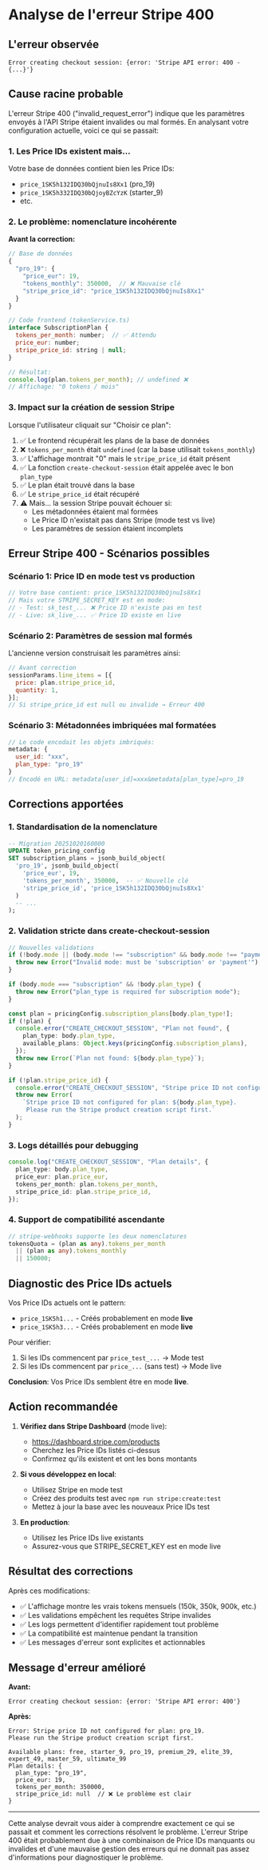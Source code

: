 # Analyse de l'erreur Stripe 400

## L'erreur observée

```
Error creating checkout session: {error: 'Stripe API error: 400 - {...}'}
```

## Cause racine probable

L'erreur Stripe 400 ("invalid_request_error") indique que les paramètres envoyés à l'API Stripe étaient invalides ou mal formés. En analysant votre configuration actuelle, voici ce qui se passait:

### 1. Les Price IDs existent mais...

Votre base de données contient bien les Price IDs:
- `price_1SK5h132IDQ30bQjnuIs8Xx1` (pro_19)
- `price_1SK5h332IDQ30bQjoyBZcYzK` (starter_9)
- etc.

### 2. Le problème: nomenclature incohérente

**Avant la correction:**
```javascript
// Base de données
{
  "pro_19": {
    "price_eur": 19,
    "tokens_monthly": 350000,  // ❌ Mauvaise clé
    "stripe_price_id": "price_1SK5h132IDQ30bQjnuIs8Xx1"
  }
}

// Code frontend (tokenService.ts)
interface SubscriptionPlan {
  tokens_per_month: number;  // ✅ Attendu
  price_eur: number;
  stripe_price_id: string | null;
}

// Résultat:
console.log(plan.tokens_per_month); // undefined ❌
// Affichage: "0 tokens / mois"
```

### 3. Impact sur la création de session Stripe

Lorsque l'utilisateur cliquait sur "Choisir ce plan":

1. ✅ Le frontend récupérait les plans de la base de données
2. ❌ `tokens_per_month` était `undefined` (car la base utilisait `tokens_monthly`)
3. ✅ L'affichage montrait "0" mais le `stripe_price_id` était présent
4. ✅ La fonction `create-checkout-session` était appelée avec le bon `plan_type`
5. ✅ Le plan était trouvé dans la base
6. ✅ Le `stripe_price_id` était récupéré
7. ⚠️ Mais... la session Stripe pouvait échouer si:
   - Les métadonnées étaient mal formées
   - Le Price ID n'existait pas dans Stripe (mode test vs live)
   - Les paramètres de session étaient incomplets

## Erreur Stripe 400 - Scénarios possibles

### Scénario 1: Price ID en mode test vs production
```javascript
// Votre base contient: price_1SK5h132IDQ30bQjnuIs8Xx1
// Mais votre STRIPE_SECRET_KEY est en mode:
// - Test: sk_test_... ❌ Price ID n'existe pas en test
// - Live: sk_live_... ✅ Price ID existe en live
```

### Scénario 2: Paramètres de session mal formés
L'ancienne version construisait les paramètres ainsi:
```javascript
// Avant correction
sessionParams.line_items = [{
  price: plan.stripe_price_id,
  quantity: 1,
}];
// Si stripe_price_id est null ou invalide → Erreur 400
```

### Scénario 3: Métadonnées imbriquées mal formatées
```javascript
// Le code encodait les objets imbriqués:
metadata: {
  user_id: "xxx",
  plan_type: "pro_19"
}
// Encodé en URL: metadata[user_id]=xxx&metadata[plan_type]=pro_19
```

## Corrections apportées

### 1. Standardisation de la nomenclature
```sql
-- Migration 20251020160000
UPDATE token_pricing_config
SET subscription_plans = jsonb_build_object(
  'pro_19', jsonb_build_object(
    'price_eur', 19,
    'tokens_per_month', 350000,  -- ✅ Nouvelle clé
    'stripe_price_id', 'price_1SK5h132IDQ30bQjnuIs8Xx1'
  )
  -- ...
);
```

### 2. Validation stricte dans create-checkout-session
```typescript
// Nouvelles validations
if (!body.mode || (body.mode !== "subscription" && body.mode !== "payment")) {
  throw new Error("Invalid mode: must be 'subscription' or 'payment'");
}

if (body.mode === "subscription" && !body.plan_type) {
  throw new Error("plan_type is required for subscription mode");
}

const plan = pricingConfig.subscription_plans[body.plan_type!];
if (!plan) {
  console.error("CREATE_CHECKOUT_SESSION", "Plan not found", {
    plan_type: body.plan_type,
    available_plans: Object.keys(pricingConfig.subscription_plans),
  });
  throw new Error(`Plan not found: ${body.plan_type}`);
}

if (!plan.stripe_price_id) {
  console.error("CREATE_CHECKOUT_SESSION", "Stripe price ID not configured");
  throw new Error(
    `Stripe price ID not configured for plan: ${body.plan_type}.
     Please run the Stripe product creation script first.`
  );
}
```

### 3. Logs détaillés pour debugging
```typescript
console.log("CREATE_CHECKOUT_SESSION", "Plan details", {
  plan_type: body.plan_type,
  price_eur: plan.price_eur,
  tokens_per_month: plan.tokens_per_month,
  stripe_price_id: plan.stripe_price_id,
});
```

### 4. Support de compatibilité ascendante
```typescript
// stripe-webhooks supporte les deux nomenclatures
tokensQuota = (plan as any).tokens_per_month
  || (plan as any).tokens_monthly
  || 150000;
```

## Diagnostic des Price IDs actuels

Vos Price IDs actuels ont le pattern:
- `price_1SK5h1...` - Créés probablement en mode **live**
- `price_1SK5h3...` - Créés probablement en mode **live**

Pour vérifier:
1. Si les IDs commencent par `price_test_...` → Mode test
2. Si les IDs commencent par `price_...` (sans test) → Mode live

**Conclusion**: Vos Price IDs semblent être en mode **live**.

## Action recommandée

1. **Vérifiez dans Stripe Dashboard** (mode live):
   - https://dashboard.stripe.com/products
   - Cherchez les Price IDs listés ci-dessus
   - Confirmez qu'ils existent et ont les bons montants

2. **Si vous développez en local**:
   - Utilisez Stripe en mode test
   - Créez des produits test avec `npm run stripe:create:test`
   - Mettez à jour la base avec les nouveaux Price IDs test

3. **En production**:
   - Utilisez les Price IDs live existants
   - Assurez-vous que STRIPE_SECRET_KEY est en mode live

## Résultat des corrections

Après ces modifications:
- ✅ L'affichage montre les vrais tokens mensuels (150k, 350k, 900k, etc.)
- ✅ Les validations empêchent les requêtes Stripe invalides
- ✅ Les logs permettent d'identifier rapidement tout problème
- ✅ La compatibilité est maintenue pendant la transition
- ✅ Les messages d'erreur sont explicites et actionnables

## Message d'erreur amélioré

**Avant:**
```
Error creating checkout session: {error: 'Stripe API error: 400'}
```

**Après:**
```
Error: Stripe price ID not configured for plan: pro_19.
Please run the Stripe product creation script first.

Available plans: free, starter_9, pro_19, premium_29, elite_39, expert_49, master_59, ultimate_99
Plan details: {
  plan_type: "pro_19",
  price_eur: 19,
  tokens_per_month: 350000,
  stripe_price_id: null  // ❌ Le problème est clair
}
```

---

Cette analyse devrait vous aider à comprendre exactement ce qui se passait et comment les corrections résolvent le problème. L'erreur Stripe 400 était probablement due à une combinaison de Price IDs manquants ou invalides et d'une mauvaise gestion des erreurs qui ne donnait pas assez d'informations pour diagnostiquer le problème.
